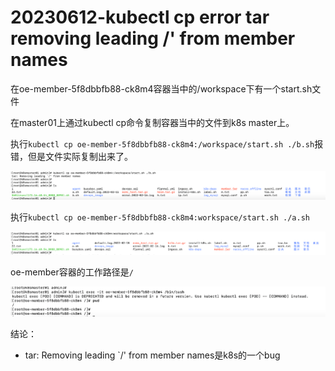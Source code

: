 # 20230612-kubectl cp error tar removing leading /' from member names

在oe-member-5f8dbbfb88-ck8m4容器当中的/workspace下有一个start.sh文件

在master01上通过kubectl cp命令复制容器当中的文件到k8s master上。

执行`kubectl cp oe-member-5f8dbbfb88-ck8m4:/workspace/start.sh ./b.sh`报错，但是文件实际复制出来了。

![image-20230612163334858](images/image-20230612163334858.png)

执行`kubectl cp oe-member-5f8dbbfb88-ck8m4:workspace/start.sh ./a.sh`

![image-20230612163411925](images/image-20230612163411925.png)

oe-member容器的工作路径是`/`

![image-20230612163457109](images/image-20230612163457109.png)

结论：

- tar: Removing leading `/' from member names是k8s的一个bug